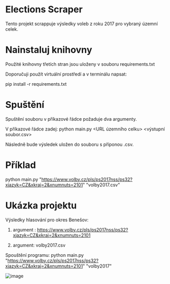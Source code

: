 


# Elections Scraper
Tento projekt scrappuje výsledky voleb z roku 2017 pro vybraný územní celek.

# Nainstaluj knihovny 
Použité knihovny třetích stran jsou uloženy v souboru requirements.txt

Doporučuji použít virtuální prostředí a v terminálu napsat:

pip install -r requirements.txt

# Spuštění
Spuštění souboru v příkazové řádce požaduje dva argumenty.

V příkazové řádce zadej: python main.py <URL územního celku> <výstupní soubor.csv>

Následně bude výsledek uložen do souboru s příponou .csv.

# Příklad
 python main.py "https://www.volby.cz/pls/ps2017nss/ps32?xjazyk=CZ&xkraj=2&xnumnuts=2101" "volby2017.csv"

 # Ukázka projektu
 Výsledky hlasování pro okres Benešov:
 
 1. argument : https://www.volby.cz/pls/ps2017nss/ps32?xjazyk=CZ&xkraj=2&xnumnuts=2101
    
 2. argument: volby2017.csv
    
Spouštění programu:  python main.py "https://www.volby.cz/pls/ps2017nss/ps32?xjazyk=CZ&xkraj=2&xnumnuts=2101" "volby2017"

![image](https://github.com/user-attachments/assets/bb09df68-ca47-47c4-a800-25e1be646cc5)



